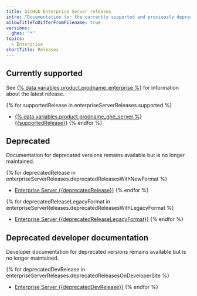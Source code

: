 ```yaml
---
title: GitHub Enterprise Server releases
intro: "Documentation for the currently supported and previously deprecated versions of {{ site.data.variables.product.prodname_ghe_server }}."
allowTitleToDifferFromFilename: true
versions:
  ghes: "*"
topics:
  - Enterprise
shortTitle: Releases
---
```


## Currently supported

See [{% data variables.product.prodname_enterprise %}](https://github.com/enterprise) for information about the latest release.

{% for supportedRelease in enterpriseServerReleases.supported %}

- [{% data variables.product.prodname_ghe_server %} {{supportedRelease}}](/enterprise-server@{{supportedRelease}})
  {% endfor %}

## Deprecated

Documentation for deprecated versions remains available but is no longer maintained.

{% for deprecatedRelease in enterpriseServerReleases.deprecatedReleasesWithNewFormat %}

- [Enterprise Server {{deprecatedRelease}}](/enterprise-server@{{deprecatedRelease}})
  {% endfor %}

{% for deprecatedReleaseLegacyFormat in enterpriseServerReleases.deprecatedReleasesWithLegacyFormat %}

- [Enterprise Server {{deprecatedReleaseLegacyFormat}}](/enterprise/{{deprecatedReleaseLegacyFormat}})
  {% endfor %}

## Deprecated developer documentation

Developer documentation for deprecated versions remains available but is no longer maintained.

{% for deprecatedDevRelease in enterpriseServerReleases.deprecatedReleasesOnDeveloperSite %}

- [Enterprise Server {{deprecatedDevRelease}}](https://developer.github.com/enterprise/{{deprecatedDevRelease}})
  {% endfor %}
